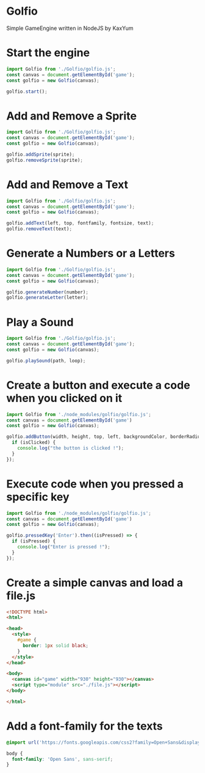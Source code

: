 # Golfio
Simple GameEngine written in NodeJS by KaxYum

# Start the engine
```js
import Golfio from './Golfio/golfio.js';
const canvas = document.getElementById('game');
const golfio = new Golfio(canvas);

golfio.start();
```

# Add and Remove a Sprite
```js
import Golfio from './Golfio/golfio.js';
const canvas = document.getElementById('game');
const golfio = new Golfio(canvas);

golfio.addSprite(sprite);
golfio.removeSprite(sprite);
```

# Add and Remove a Text
```js
import Golfio from './Golfio/golfio.js';
const canvas = document.getElementById('game');
const golfio = new Golfio(canvas);

golfio.addText(left, top, fontfamily, fontsize, text);
golfio.removeText(text);
```

# Generate a Numbers or a Letters
```js
import Golfio from './Golfio/golfio.js';
const canvas = document.getElementById('game');
const golfio = new Golfio(canvas);

golfio.generateNumber(number);
golfio.generateLetter(letter);
```

# Play a Sound
```js
import Golfio from './Golfio/golfio.js';
const canvas = document.getElementById('game');
const golfio = new Golfio(canvas);

golfio.playSound(path, loop);
```

# Create a button and execute a code when you clicked on it
```js
import Golfio from './node_modules/golfio/golfio.js';
const canvas = document.getElementById('game')
const golfio = new Golfio(canvas);

golfio.addButton(width, height, top, left, backgroundColor, borderRadius).then((isClicked) => {
  if (isClicked) {
    console.log("the button is clicked !");
  }
});
```
# Execute code when you pressed a specific key
```js
import Golfio from './node_modules/golfio/golfio.js';
const canvas = document.getElementById('game')
const golfio = new Golfio(canvas);

golfio.pressedKey('Enter').then((isPressed) => {
  if (isPressed) {
    console.log("Enter is pressed !");
  }
});
```

# Create a simple canvas and load a file.js
```html
<!DOCTYPE html>
<html>

<head>
  <style>
    #game {
      border: 1px solid black;
    }
  </style>
</head>

<body>
  <canvas id="game" width="930" height="930"></canvas>
  <script type="module" src="./file.js"></script>
</body>

</html>
```

# Add a font-family for the texts
```css
@import url('https://fonts.googleapis.com/css2?family=Open+Sans&display=swap');

body {
  font-family: 'Open Sans', sans-serif;
}
```